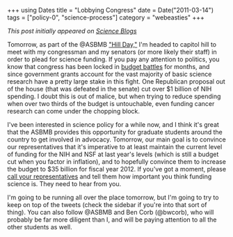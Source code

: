 +++
using Dates
title = "Lobbying Congress"
date = Date("2011-03-14")
tags = ["policy-0", "science-process"]
category = "webeasties"
+++

_This post initially appeared on [Science Blogs](http://scienceblogs.com/webeasties)_

Tomorrow, as part of the @ASBMB ["Hill Day,"](http://www.asbmb.org/Page.aspx?id=9798) I'm headed to capitol hill to meet with my congressman and my senators (or more likely their staff) in order to plead for science funding. If you pay any attention to politics, you know that congress has been locked in [budget battles](http://www.nytimes.com/2011/03/15/us/15spend.html) for months, and since government grants account for the vast majority of basic science research have a pretty large stake in this fight. 
One Republican proposal out of the house (that was defeated in the senate) cut over \$1 billion of NIH spending. I doubt this is out of malice, but when trying to reduce spending when over two thirds of the budget is untouchable, even funding cancer research can come under the chopping block.

I've been interested in science policy for a while now, and I think it's great that the ASBMB provides this opportunity for graduate students around the country to get involved in advocacy. Tomorrow, our main goal is to convince our representatives that it's imperative to at least maintain the current level of funding for the NIH and NSF at last year's levels (which is still a budget cut when you factor in inflation), and to hopefully convince them to increase the budget to \$35 billion for fiscal year 2012. 
If you've got a moment, please [call your representatives](https://writerep.house.gov/writerep/welcome.shtml) and tell them how important you think funding science is. They need to hear from you.

I'm going to be running all over the place tomorrow, but I'm going to try to keep on top of the tweets (check the sidebar if you're into that sort of thing). You can also follow @ASBMB and Ben Corb (@bwcorb), who will probably be far more diligent than I, and will be paying attention to all the other students as well.

      
  
